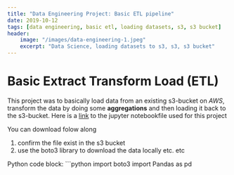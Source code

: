 ```yaml
---
title: "Data Engineering Project: Basic ETL pipeline"
date: 2019-10-12
tags: [data engineering, basic etl, loading datasets, s3, s3 bucket] 
header:
    image: "/images/data-engineering-1.jpeg"
    excerpt: "Data Science, loading datasets to s3, s3, s3 bucket"
---
```

# Basic Extract Transform Load (ETL) 
This project was to basically load data from an existing s3-bucket on *AWS*, transform the data by doing some **aggregations** and then loading it back to the s3-bucket.
Here is a [link](https://github.com/Akwensi/project1) to the jupyter notebookfile used for this project

You can download folow along
1. confirm the file exist in the s3 bucket
2. use the boto3 library to download the data locally
etc. etc

Python code block:
    ```python
        import boto3
        import Pandas as pd
        